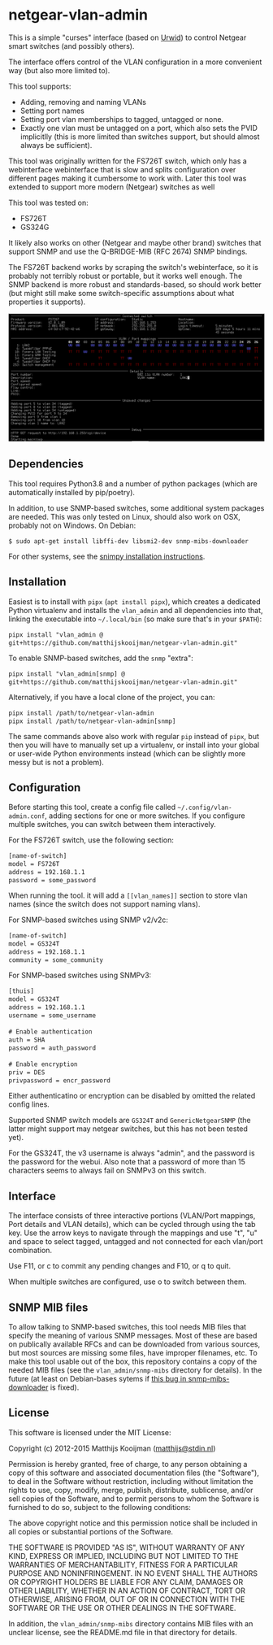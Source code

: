 netgear-vlan-admin
==================
This is a simple "curses" interface (based on
[Urwid](http://urwid.org/)) to control Netgear smart switches
(and possibly others).

The interface offers control of the VLAN configuration in a more
convenient way (but also more limited to).

This tool supports:

 - Adding, removing and naming VLANs
 - Setting port names
 - Setting port vlan memberships to tagged, untagged or none.
 - Exactly one vlan must be untagged on a port, which also sets the PVID
   implicitlly (this is more limited than switches support, but should
   almost always be sufficient).

This tool was originally written for the FS726T switch, which only has a
webinterface  webinterface that is slow and splits configuration over
different pages making it cumbersome to work with. Later this tool was
extended to support more modern (Netgear) switches as well

This tool was tested on:
 - FS726T
 - GS324G

It likely also works on other (Netgear and maybe other brand) switches
that support SNMP and use the Q-BRIDGE-MIB (RFC 2674) SNMP bindings.

The FS726T backend works by scraping the switch's webinterface, so it is probably
not terribly robust or portable, but it works well enough. The
SNMP backend is more robust and standards-based, so should work better
(but might still make some switch-specific assumptions about what
properties it supports).

![Screenshot](doc/screenshot.png)

Dependencies
------------
This tool requires Python3.8 and a number of python packages (which are
automatically installed by pip/poetry).

In addition, to use SNMP-based switches, some additional system
packages are needed. This was only tested on Linux, should also work on
OSX, probably not on Windows. On Debian:

```
$ sudo apt-get install libffi-dev libsmi2-dev snmp-mibs-downloader
```

For other systems, see the [snimpy installation
instructions](https://snimpy.readthedocs.io/en/latest/installation.html).

Installation
------------
Easiest is to install with `pipx` (`apt install pipx`), which creates
a dedicated Python virtualenv and installs the `vlan_admin` and all
dependencies into that, linking the executable into `~/.local/bin` (so
make sure that's in your `$PATH`):

```
pipx install "vlan_admin @ git+https://github.com/matthijskooijman/netgear-vlan-admin.git"
```

To enable SNMP-based switches, add the `snmp` "extra":

```
pipx install "vlan_admin[snmp] @ git+https://github.com/matthijskooijman/netgear-vlan-admin.git"
```

Alternatively, if you have a local clone of the project, you can:

```
pipx install /path/to/netgear-vlan-admin
pipx install /path/to/netgear-vlan-admin[snmp]
```

The same commands above also work with regular `pip` instead of `pipx`,
but then you will have to manually set up a virtualenv, or install into
your global or user-wide Python environments instead (which can be
slightly more messy but is not a problem).

Configuration
-------------
Before starting this tool, create a config file called
`~/.config/vlan-admin.conf`, adding sections for one or more switches.
If you configure multiple switches, you can switch between them
interactively.

For the FS726T switch, use the following section:

```
[name-of-switch]
model = FS726T
address = 192.168.1.1
password = some_password
```

When running the tool. it will add a `[[vlan_names]]` section to store
vlan names (since the switch does not support naming vlans).

For SNMP-based switches using SNMP v2/v2c:

```
[name-of-switch]
model = GS324T
address = 192.168.1.1
community = some_community
```

For SNMP-based switches using SNMPv3:

```
[thuis]
model = GS324T
address = 192.168.1.1
username = some_username

# Enable authentication
auth = SHA
password = auth_password

# Enable encryption
priv = DES
privpassword = encr_password
```

Either authenticatino or encryption can be disabled by omitted the
related config lines.

Supported SNMP switch models are `GS324T` and `GenericNetgearSNMP` (the
latter might support may netgear switches, but this has not been tested
yet).

For the GS324T, the v3 username is always "admin", and the password is
the password for the webui. Also note that a password of more than 15
characters seems to always fail on SNMPv3 on this switch.

Interface
---------
The interface consists of three interactive portions (VLAN/Port
mappings, Port details and VLAN details), which can be cycled through
using the tab key. Use the arrow keys to navigate through the mappings
and use "t", "u" and space to select tagged, untagged and not connected for
each vlan/port combination.

Use F11, or c to commit any pending changes and F10, or q to quit.

When multiple switches are configured, use o to switch between them.

SNMP MIB files
--------------
To allow talking to SNMP-based switches, this tool needs MIB files that
specify the meaning of various SNMP messages. Most of these are based on
publically available RFCs and can be downloaded from various sources,
but most sources are missing some files, have improper filenames, etc.
To make this tool usable out of the box, this repository contains a copy
of the needed MIB files (see the `vlan_admin/snmp-mibs` directory for
details). In the future (at least on Debian-bases sytems if [this bug in
snmp-mibs-downloader](https://bugs.debian.org/1077818) is fixed).

License
-------
This software is licensed under the MIT License:

Copyright (c) 2012-2015 Matthijs Kooijman (matthijs@stdin.nl)

Permission is hereby granted, free of charge, to any person obtaining a
copy of this software and associated documentation files (the
"Software"), to deal in the Software without restriction, including
without limitation the rights to use, copy, modify, merge, publish,
distribute, sublicense, and/or sell copies of the Software, and to
permit persons to whom the Software is furnished to do so, subject to
the following conditions:

The above copyright notice and this permission notice shall be included
in all copies or substantial portions of the Software.

THE SOFTWARE IS PROVIDED "AS IS", WITHOUT WARRANTY OF ANY KIND, EXPRESS
OR IMPLIED, INCLUDING BUT NOT LIMITED TO THE WARRANTIES OF
MERCHANTABILITY, FITNESS FOR A PARTICULAR PURPOSE AND NONINFRINGEMENT.
IN NO EVENT SHALL THE AUTHORS OR COPYRIGHT HOLDERS BE LIABLE FOR ANY
CLAIM, DAMAGES OR OTHER LIABILITY, WHETHER IN AN ACTION OF CONTRACT,
TORT OR OTHERWISE, ARISING FROM, OUT OF OR IN CONNECTION WITH THE
SOFTWARE OR THE USE OR OTHER DEALINGS IN THE SOFTWARE.

In addition, the `vlan_admin/snmp-mibs` directory contains MIB files
with an unclear license, see the README.md file in that directory for
details.
